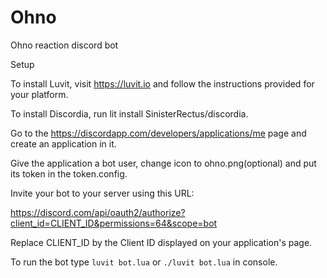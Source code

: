 # Ohno

Ohno reaction discord bot

Setup

To install Luvit, visit https://luvit.io and follow the instructions provided for your platform.

To install Discordia, run lit install SinisterRectus/discordia.

Go to the https://discordapp.com/developers/applications/me page and create an application in it.

Give the application a bot user, change icon to ohno.png(optional) and put its token in the token.config.

Invite your bot to your server using this URL:

https://discord.com/api/oauth2/authorize?client_id=CLIENT_ID&permissions=64&scope=bot

Replace CLIENT_ID by the Client ID displayed on your application's page.

To run the bot type `luvit bot.lua` or `./luvit bot.lua` in console.
